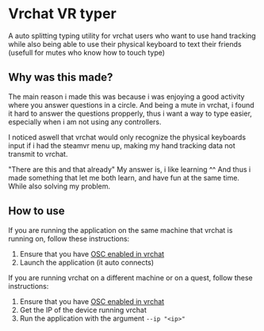 # Vrchat VR typer
A auto splitting typing utility for vrchat users who want to use hand tracking while also being able to use their physical keyboard to text their friends (usefull for mutes who know how to touch type)

## Why was this made?
The main reason i made this was because i was enjoying a good activity where you answer questions in a circle. And being a mute in vrchat, i found it hard to answer the questions propperly, thus i want a way to type easier, especially when i am not using any controllers.

I noticed aswell that vrchat would only recognize the physical keyboards input if i had the steamvr menu up, making my hand tracking data not transmit to vrchat.

"There are this and that already" My answer is, i like learning ^^ And thus i made something that let me both learn, and have fun at the same time. While also solving my problem.

## How to use
If you are running the application on the same machine that vrchat is running on, follow these instructions:
1. Ensure that you have [OSC enabled in vrchat](https://docs.vrchat.com/docs/osc-overview#enabling-it)
2. Launch the application (it auto connects)

If you are running vrchat on a different machine or on a quest, follow these instructions:
1. Ensure that you have [OSC enabled in vrchat](https://docs.vrchat.com/docs/osc-overview#enabling-it)
2. Get the IP of the device running vrchat
3. Run the application with the argument `--ip "<ip>"`
